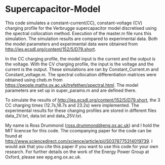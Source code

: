# Supercapacitor-Model
This code simulates a constant-current(CC), constant-voltage (CV) charging profile for the Verbrugge supercapacitor model discretised using the spectral collocation method. Execution of the master.m file runs this simulation. The simulation results are compared to experimental data. Both the model parameters and experimental data were obtained from http://jes.ecsdl.org/content/152/5/D79.short.

In the CC charging profile, the model input is the current and the output is the voltage. With the CV charging profile, the input is the voltage and the current is the output. These simulations are ran by Constant_Current.m and Constant_voltage.m. The spectral collocation differentiation matrices were obtained using cheb.m from https://people.maths.ox.ac.uk/trefethen/spectral.html.  The model parameters are set up in super_params.m and are defined there.

To simulate the results of http://jes.ecsdl.org/content/152/5/D79.short, the 3 CC charging times (12.7s,18.7s and 23.2s) were implemented. The experimental results for these charging profiles are stored in different files data_2V.txt, data.txt and data_25V.txt. 

My name is Ross Drummond (ross.drummond@eng.ox.ac.uk) and I hold the MIT licencse for this code. The ccompanying paper for the code can be found at http://www.sciencedirect.com/science/article/pii/S0378775314019739. I would ask that you cite this paper if you want to use this code for your own research. For further details on the work of the Energy Power Group at Oxford, please see epg.eng.ox.ac.uk.
